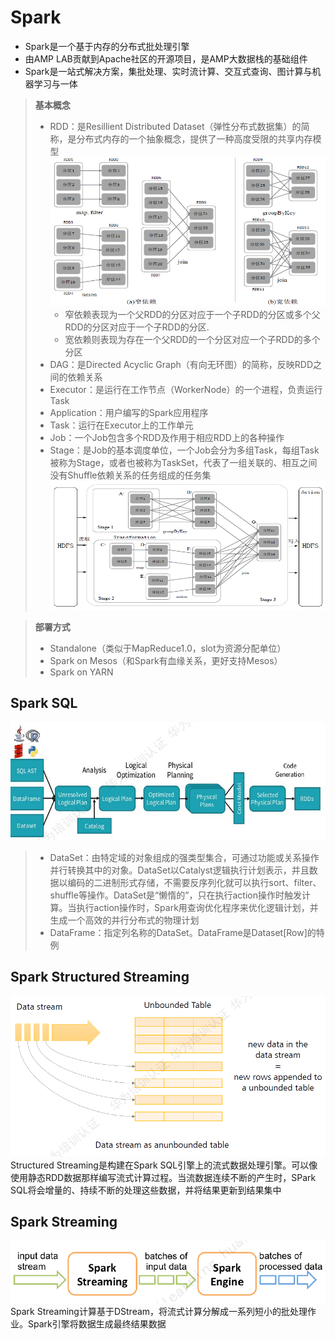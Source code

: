 # Spark
* Spark是一个基于内存的分布式批处理引擎
* 由AMP LAB贡献到Apache社区的开源项目，是AMP大数据栈的基础组件
* Spark是一站式解决方案，集批处理、实时流计算、交互式查询、图计算与机器学习与一体

> **基本概念**
> * RDD：是Resillient Distributed Dataset（弹性分布式数据集）的简称，是分布式内存的一个抽象概念，提供了一种高度受限的共享内存模型
> ![avatar](rdd.jpg)
>     * 窄依赖表现为一个父RDD的分区对应于一个子RDD的分区或多个父RDD的分区对应于一个子RDD的分区.
>     * 宽依赖则表现为存在一个父RDD的一个分区对应一个子RDD的多个分区
> * DAG：是Directed Acyclic Graph（有向无环图）的简称，反映RDD之间的依赖关系
> * Executor：是运行在工作节点（WorkerNode）的一个进程，负责运行Task
> * Application：用户编写的Spark应用程序
> * Task：运行在Executor上的工作单元
> * Job：一个Job包含多个RDD及作用于相应RDD上的各种操作
> * Stage：是Job的基本调度单位，一个Job会分为多组Task，每组Task被称为Stage，或者也被称为TaskSet，代表了一组关联的、相互之间没有Shuffle依赖关系的任务组成的任务集
> ![avatar](stage.jpg)

> **部署方式**
> * Standalone（类似于MapReduce1.0，slot为资源分配单位）
> * Spark on Mesos（和Spark有血缘关系，更好支持Mesos）
> * Spark on YARN

## Spark SQL
![avatar](SparkSql.jpg)
> * DataSet：由特定域的对象组成的强类型集合，可通过功能或关系操作并行转换其中的对象。DataSet以Catalyst逻辑执行计划表示，并且数据以编码的二进制形式存储，不需要反序列化就可以执行sort、filter、shuffle等操作。DataSet是“懒惰的”，只在执行action操作时触发计算。当执行action操作时，Spark用查询优化程序来优化逻辑计划，并生成一个高效的并行分布式的物理计划
> * DataFrame：指定列名称的DataSet。DataFrame是Dataset[Row]的特例

## Spark Structured Streaming
![avatar](SparkStructuredStreaming.jpg)
Structured Streaming是构建在Spark SQL引擎上的流式数据处理引擎。可以像使用静态RDD数据那样编写流式计算过程。当流数据连续不断的产生时，SPark SQL将会增量的、持续不断的处理这些数据，并将结果更新到结果集中

## Spark Streaming
![avatar](SparkStreaming.jpg)
Spark Streaming计算基于DStream，将流式计算分解成一系列短小的批处理作业。Spark引擎将数据生成最终结果数据